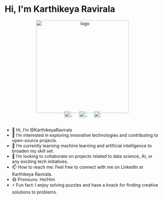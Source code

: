 # Hi, I'm Karthikeya Ravirala

<p align="center">
  <a href="https://aralroca.com">
    <img width="300" src="https://github.com/KarthikeyaRavirala/First-Line-of-care/blob/main/kerry%20allen.png" alt="logo" />
  </a>
</p>

<p align="center" style="margin: -20px 0 30px">
   <a href="https://twitter.com/Karthi7Ravirala" target="_blank" style='margin-right:10px'>
    <img align="center" src="https://cdn.jsdelivr.net/npm/simple-icons@3.0.1/icons/twitter.svg" alt="twitter" height="22px" width="22px" />
  </a>
  &nbsp;&nbsp;
  <a href="https://www.linkedin.com/in/karthikeya-ravirala-04332a264/" target="_blank" style='margin-right:10px'>
    <img align="center" src="https://cdn.jsdelivr.net/npm/simple-icons@3.0.1/icons/linkedin.svg" alt="linkedin" height="22px" width="22px" />
  </a>
  &nbsp;&nbsp;
  <a href="karthikeyaravirala@gmail.com" target="_blank">
    <img align="center" src="https://cdn.jsdelivr.net/npm/simple-icons@3.0.1/icons/protonmail.svg" alt="email" height="22px" width="22px" />
  </a>
</p>

- 👋 Hi, I’m @KarthikeyaRavirala
- 👀 I’m interested in exploring innovative technologies and contributing to open-source projects.
- 🌱 I’m currently learning machine learning and artificial intelligence to broaden my skill set.
- 💞️ I’m looking to collaborate on projects related to data science, AI, or any exciting tech initiatives.
- 📫 How to reach me: Feel free to connect with me on LinkedIn at Karthikeya Ravirala.
- 😄 Pronouns: He/Him
- ⚡ Fun fact: I enjoy solving puzzles and have a knack for finding creative solutions to problems.



